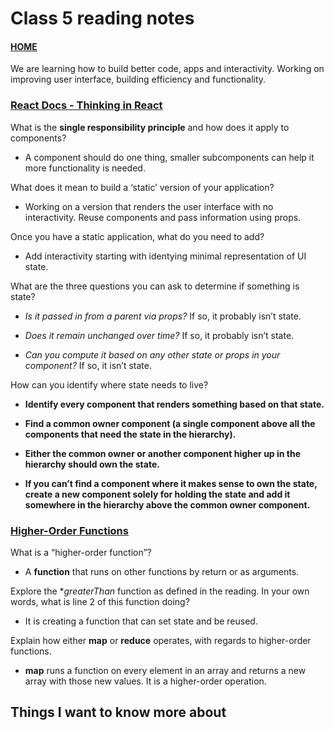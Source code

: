 # Class 5 reading notes

#### [HOME](https://cesarderio.github.io/reading-notes/)

We are learning how to build better code, apps and interactivity. Working on improving user interface, building efficiency and functionality.

### [React Docs - Thinking in React](https://reactjs.org/docs/thinking-in-react.html)

What is the **single responsibility principle** and how does it apply to components?

* A component should do one thing, smaller subcomponents can help it more functionality is needed.

What does it mean to build a ‘static’ version of your application?

* Working on a version that renders the user interface with no interactivity. Reuse components and pass information using props.

Once you have a static application, what do you need to add?

* Add interactivity starting with identying minimal representation of UI state.

What are the three questions you can ask to determine if something is state?

* *Is it passed in from a parent via props?* If so, it probably isn’t state.

* *Does it remain unchanged over time?* If so, it probably isn’t state.

* *Can you compute it based on any other state or props in your component?* If so, it isn’t state.

How can you identify where state needs to live?

* **Identify every component that renders something based on that state.**

* **Find a common owner component (a single component above all the components that need the state in the hierarchy).**

* **Either the common owner or another component higher up in the hierarchy should own the state.**

* **If you can’t find a component where it makes sense to own the state, create a new component solely for holding the state and add it somewhere in the hierarchy above the common owner component.**

### [Higher-Order Functions](https://eloquentjavascript.net/05_higher_order.html#h_xxCc98lOBK)

What is a “higher-order function”?

* A **function** that runs on other functions by return or as arguments.

Explore the **greaterThan* function as defined in the reading. In your own words, what is line 2 of this function doing?

* It is creating a function that can set state and be reused.

Explain how either **map** or **reduce** operates, with regards to higher-order functions.

* **map** runs a function on every element in an array and returns a new array with those new values. It is a higher-order operation.

## Things I want to know more about
